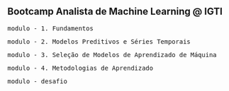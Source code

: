 ## Bootcamp Analista de Machine Learning @ IGTI
<tt>modulo  - 1. Fundamentos</tt>

<tt>modulo - 2. Modelos Preditivos e Séries Temporais</tt>

<tt>modulo - 3. Seleção de Modelos de Aprendizado de Máquina</tt>

<tt>modulo - 4. Metodologias de Aprendizado</tt>

<tt>modulo - desafio</tt>
